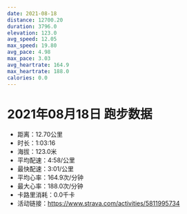 ```yaml
---
date: 2021-08-18
distance: 12700.20
duration: 3796.0
elevation: 123.0
avg_speed: 12.05
max_speed: 19.80
avg_pace: 4.98
max_pace: 3.03
avg_heartrate: 164.9
max_heartrate: 188.0
calories: 0.0
---
```


# 2021年08月18日 跑步数据

- 距离：12.70公里
- 时长：1:03:16
- 海拔：123.0米
- 平均配速：4:58/公里
- 最快配速：3:01/公里
- 平均心率：164.9次/分钟
- 最大心率：188.0次/分钟
- 卡路里消耗：0.0千卡
- 活动链接：https://www.strava.com/activities/5811995734
